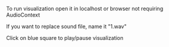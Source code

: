 To run visualization open it in localhost or browser not requiring AudioContext

If you want to replace sound file, name it "1.wav"

Click on blue square to play/pause visualization
